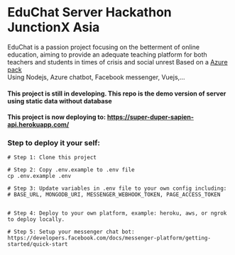 # EduChat Server Hackathon JunctionX Asia
EduChat is a passion project focusing on the betterment of online education, aiming to provide an adequate teaching platform for both teachers and students in times of crisis and social unrest
Based on a [Azure pack](https://azure.microsoft.com/en-us/) <br>
Using Nodejs, Azure chatbot, Facebook messenger, Vuejs,...

#### This project is still in developing. This repo is the demo version of server using static data without database

#### This project is now deploying to: https://super-duper-sapien-api.herokuapp.com/

### Step to deploy it your self:

```shell script
# Step 1: Clone this project

# Step 2: Copy .env.example to .env file
cp .env.example .env

# Step 3: Update variables in .env file to your own config including:
# BASE_URL, MONGODB_URI, MESSENGER_WEBHOOK_TOKEN, PAGE_ACCESS_TOKEN


# Step 4: Deploy to your own platform, example: heroku, aws, or ngrok to deploy locally.

# Step 5: Setup your messenger chat bot: https://developers.facebook.com/docs/messenger-platform/getting-started/quick-start

```


